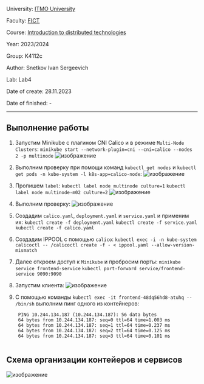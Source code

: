 University: [ITMO University](https://itmo.ru/ru/)

Faculty: [FICT](https://fict.itmo.ru)

Course: [Introduction to distributed technologies](https://github.com/itmo-ict-faculty/introduction-to-distributed-technologies)

Year: 2023/2024

Group: K4112c

Author: Snetkov Ivan Sergeevich

Lab: Lab4

Date of create: 28.11.2023

Date of finished: -

_________________________________________________________________________________________________________________________________________________________


## Выполнение работы
1. Запустим Minikube с плагином CNI Calico и в режиме `Multi-Node Clusters`:
  `minikube start --network-plugin=cni --cni=calico --nodes 2 -p multinode`
  ![изображение](https://github.com/Ivasnet/2023_2024-introduction_to_distributed_technologies-k4112c-snetkov_i_s/assets/70843270/4d5edb7c-db7c-4209-8185-04ad5280a26f)


2. Выполним проверку при помощи команд `kubectl get nodes` и `kubectl get pods -n kube-system -l k8s-app=calico-node`:
  ![изображение](https://github.com/Ivasnet/2023_2024-introduction_to_distributed_technologies-k4112c-snetkov_i_s/assets/70843270/af182b40-e70d-4ed5-8bc2-c5fd7c31ba30)


3. Пропишем `label`:
  `kubectl label node multinode culture=1`
  `kubectl label node multinode-m02 culture=2`
  ![изображение](https://github.com/Ivasnet/2023_2024-introduction_to_distributed_technologies-k4112c-snetkov_i_s/assets/70843270/4d3a3ae6-0a92-4eac-be43-c8c16a54604d)


4. Выполним проверку:
  ![изображение](https://github.com/Ivasnet/2023_2024-introduction_to_distributed_technologies-k4112c-snetkov_i_s/assets/70843270/ae4b765b-13db-4c23-a866-e999ff599418)


5. Создадим `calico.yaml`, `deployment.yaml` и `service.yaml` и применим их:
  `kubectl create -f deployment.yaml`
  `kubectl create -f service.yaml`
  `kubectl create -f calico.yaml`

6. Создадим IPPOOL с помощью `calico`: 
  `kubectl exec -i -n kube-system calicoctl -- /calicoctl create -f - < ippool.yaml --allow-version-mismatch`

7. Далее откроем доступ к `Minikube` и пробросим порты:
   `minikube service frontend-service`
   `kubectl port-forward service/frontend-service 9090:9090` 
8. Запустим клиента:
  ![изображение](https://github.com/Ivasnet/2023_2024-introduction_to_distributed_technologies-k4112c-snetkov_i_s/assets/70843270/07a6aeb0-59cc-4c8a-916b-882fda72d0e9)
9. С помощью команды `kubectl exec -it frontend-48dq56hd8-atuhq -- /bin/sh` выполним пинг одного из контейнеров:
   ```
    PING 10.244.134.187 (10.244.134.187): 56 data bytes
    64 bytes from 10.244.134.187: seq=0 ttl=64 time=1.003 ms
    64 bytes from 10.244.134.187: seq=1 ttl=64 time=0.237 ms
    64 bytes from 10.244.134.187: seq=2 ttl=64 time=0.125 ms
    64 bytes from 10.244.134.187: seq=3 ttl=64 time=0.101 ms


## Схема организации контейеров и сервисов
![изображение](https://github.com/Ivasnet/2023_2024-introduction_to_distributed_technologies-k4112c-snetkov_i_s/assets/70843270/e53a27ae-5960-45a7-a2ab-8942ccbb5df2)




